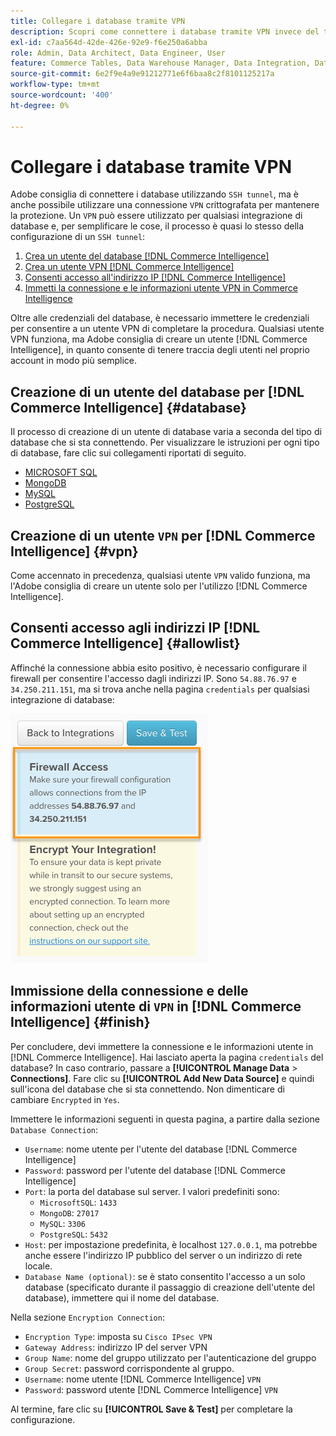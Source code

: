```yaml
---
title: Collegare i database tramite VPN
description: Scopri come connettere i database tramite VPN invece del tunnel SSH.
exl-id: c7aa564d-42de-426e-92e9-f6e250a6abba
role: Admin, Data Architect, Data Engineer, User
feature: Commerce Tables, Data Warehouse Manager, Data Integration, Data Import/Export
source-git-commit: 6e2f9e4a9e91212771e6f6baa8c2f8101125217a
workflow-type: tm+mt
source-wordcount: '400'
ht-degree: 0%

---
```


# Collegare i database tramite VPN

Adobe consiglia di connettere i database utilizzando `SSH tunnel`, ma è anche possibile utilizzare una connessione `VPN` crittografata per mantenere la protezione. Un `VPN` può essere utilizzato per qualsiasi integrazione di database e, per semplificare le cose, il processo è quasi lo stesso della configurazione di un `SSH tunnel`:

1. [Crea un utente del database  [!DNL Commerce Intelligence] ](#database)
1. [Crea un utente VPN  [!DNL Commerce Intelligence] ](#vpn)
1. [Consenti accesso all&#39;indirizzo IP  [!DNL Commerce Intelligence] ](#allowlist)
1. [Immetti la connessione e le informazioni utente VPN in Commerce Intelligence](#finish)

Oltre alle credenziali del database, è necessario immettere le credenziali per consentire a un utente VPN di completare la procedura. Qualsiasi utente VPN funziona, ma Adobe consiglia di creare un utente [!DNL Commerce Intelligence], in quanto consente di tenere traccia degli utenti nel proprio account in modo più semplice.

## Creazione di un utente del database per [!DNL Commerce Intelligence] {#database}

Il processo di creazione di un utente di database varia a seconda del tipo di database che si sta connettendo. Per visualizzare le istruzioni per ogni tipo di database, fare clic sui collegamenti riportati di seguito.

* [MICROSOFT SQL](../integrations/microsoft-sql-server.md)
* [MongoDB](../integrations/databases-via-a-vpn.md)
* [MySQL](../integrations/mysql-via-a-direct-connection.md)
* [PostgreSQL](../integrations/postgresql.md)

## Creazione di un utente `VPN` per [!DNL Commerce Intelligence] {#vpn}

Come accennato in precedenza, qualsiasi utente `VPN` valido funziona, ma l&#39;Adobe consiglia di creare un utente solo per l&#39;utilizzo [!DNL Commerce Intelligence].

## Consenti accesso agli indirizzi IP [!DNL Commerce Intelligence] {#allowlist}

Affinché la connessione abbia esito positivo, è necessario configurare il firewall per consentire l&#39;accesso dagli indirizzi IP. Sono `54.88.76.97` e `34.250.211.151`, ma si trova anche nella pagina `credentials` per qualsiasi integrazione di database:

![MBI_Allow_Access_IPs.png](../../../assets/MBI_allow_access_IPs.png)

## Immissione della connessione e delle informazioni utente di `VPN` in [!DNL Commerce Intelligence] {#finish}

Per concludere, devi immettere la connessione e le informazioni utente in [!DNL Commerce Intelligence]. Hai lasciato aperta la pagina `credentials` del database? In caso contrario, passare a **[!UICONTROL Manage Data** > **Connections]**. Fare clic su **[!UICONTROL Add New Data Source]** e quindi sull&#39;icona del database che si sta connettendo. Non dimenticare di cambiare `Encrypted` in `Yes`.

Immettere le informazioni seguenti in questa pagina, a partire dalla sezione `Database Connection`:

* `Username`: nome utente per l&#39;utente del database [!DNL Commerce Intelligence]
* `Password`: password per l&#39;utente del database [!DNL Commerce Intelligence]
* `Port`: la porta del database sul server. I valori predefiniti sono:
   * `MicrosoftSQL`: `1433`
   * `MongoDB`: `27017`
   * `MySQL`: `3306`
   * `PostgreSQL`: `5432`
* `Host`: per impostazione predefinita, è localhost `127.0.0.1`, ma potrebbe anche essere l&#39;indirizzo IP pubblico del server o un indirizzo di rete locale.
* `Database Name (optional)`: se è stato consentito l&#39;accesso a un solo database (specificato durante il passaggio di creazione dell&#39;utente del database), immettere qui il nome del database.

Nella sezione `Encryption Connection`:

* `Encryption Type`: imposta su `Cisco IPsec VPN`
* `Gateway Address`: indirizzo IP del server VPN
* `Group Name`: nome del gruppo utilizzato per l&#39;autenticazione del gruppo
* `Group Secret`: password corrispondente al gruppo.
* `Username`: nome utente [!DNL Commerce Intelligence] `VPN`
* `Password`: password utente [!DNL Commerce Intelligence] `VPN`

Al termine, fare clic su **[!UICONTROL Save & Test]** per completare la configurazione.

